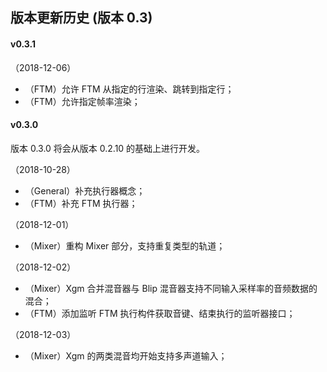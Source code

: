 
## 版本更新历史 (版本 0.3)

#### v0.3.1

（2018-12-06）

*	（FTM）允许 FTM 从指定的行渲染、跳转到指定行；
*	（FTM）允许指定帧率渲染；

#### v0.3.0

版本 0.3.0 将会从版本 0.2.10 的基础上进行开发。

（2018-10-28）

*	（General）补充执行器概念；
*	（FTM）补充 FTM 执行器；

（2018-12-01）

*	（Mixer）重构 Mixer 部分，支持重复类型的轨道；

（2018-12-02）

*	（Mixer）Xgm 合并混音器与 Blip 混音器支持不同输入采样率的音频数据的混合；
*	（FTM）添加监听 FTM 执行构件获取音键、结束执行的监听器接口；

（2018-12-03）

*	（Mixer）Xgm 的两类混音均开始支持多声道输入；

